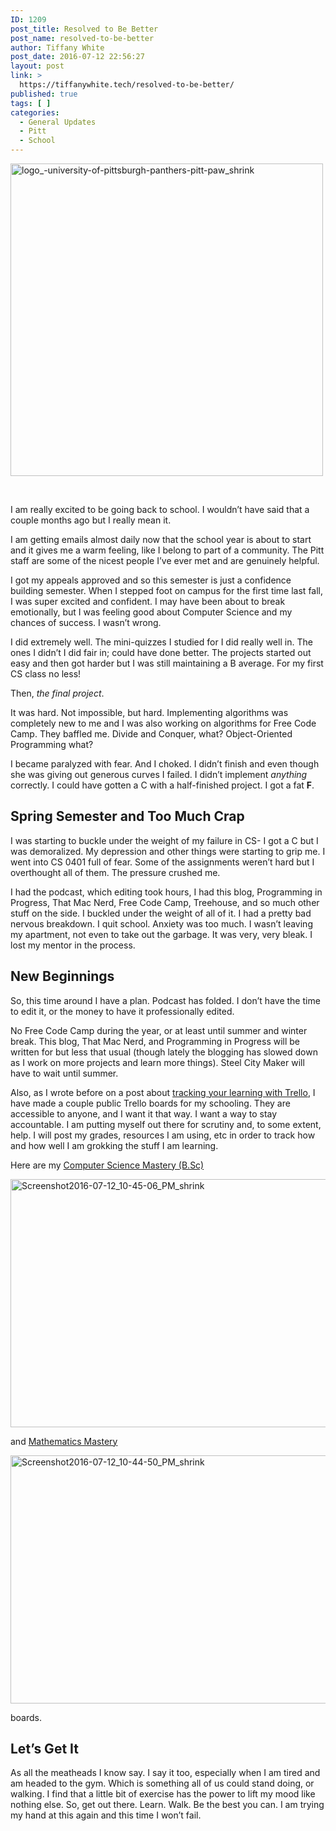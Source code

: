 ```yaml
---
ID: 1209
post_title: Resolved to Be Better
post_name: resolved-to-be-better
author: Tiffany White
post_date: 2016-07-12 22:56:27
layout: post
link: >
  https://tiffanywhite.tech/resolved-to-be-better/
published: true
tags: [ ]
categories:
  - General Updates
  - Pitt
  - School
---
```

<img class="aligncenter size-full wp-image-1206" src="http://helloburgh.me/wp-content/uploads/2016/07/logo_-university-of-pittsburgh-panthers-pitt-paw_shrink.png" alt="logo_-university-of-pittsburgh-panthers-pitt-paw_shrink" width="500" height="500" />

&nbsp;

I am really excited to be going back to school. I wouldn’t have said that a couple months ago but I really mean it.

I am getting emails almost daily now that the school year is about to start and it gives me a warm feeling, like I belong to part of a community. The Pitt staff are some of the nicest people I’ve ever met and are genuinely helpful.

I got my appeals approved and so this semester is just a confidence building semester. When I stepped foot on campus for the first time last fall, I was super excited and confident. I may have been about to break emotionally, but I was feeling good about Computer Science and my chances of success. I wasn’t wrong.

I did extremely well. The mini-quizzes I studied for I did really well in. The ones I didn’t I did fair in; could have done better. The projects started out easy and then got harder but I was still maintaining a B average. For my first CS class no less!

Then, <em>the final project</em>.

It was hard. Not impossible, but hard. Implementing algorithms was completely new to me and I was also working on algorithms for Free Code Camp. They baffled me. Divide and Conquer, what? Object-Oriented Programming what?

I became paralyzed with fear. And I choked. I didn’t finish and even though she was giving out generous curves I failed. I didn’t implement <em>anything</em> correctly. I could have gotten a C with a half-finished project. I got a fat <strong>F</strong>.
<h2>Spring Semester and Too Much Crap</h2>
I was starting to buckle under the weight of my failure in CS- I got a C but I was demoralized. My depression and other things were starting to grip me. I went into CS 0401 full of fear. Some of the assignments weren’t hard but I overthought all of them. The pressure crushed me.

I had the podcast, which editing took hours, I had this blog, Programming in Progress, That Mac Nerd, Free Code Camp, Treehouse, and so much other stuff on the side. I buckled under the weight of all of it. I had a pretty bad nervous breakdown. I quit school. Anxiety was too much. I wasn’t leaving my apartment, not even to take out the garbage. It was very, very bleak. I lost my mentor in the process.
<h2>New Beginnings</h2>
So, this time around I have a plan. Podcast has folded. I don’t have the time to edit it, or the money to have it professionally edited.

No Free Code Camp during the year, or at least until summer and winter break. This blog, That Mac Nerd, and Programming in Progress will be written for but less that usual (though lately the blogging has slowed down as I work on more projects and learn more things). Steel City Maker will have to wait until summer.

Also, as I wrote before on a post about <a href="http://helloburgh.me/2016/04/18/using-trello-to-track-learning/" target="_blank">tracking your learning with Trello</a>, I have made a couple public Trello boards for my schooling. They are accessible to anyone, and I want it that way. I want a way to stay accountable. I am putting myself out there for scrutiny and, to some extent, help. I will post my grades, resources I am using, etc in order to track how and how well I am grokking the stuff I am learning.

Here are my <a href="https://trello.com/b/20fetKMI/computer-science-mastery-b-sc" target="_blank">Computer Science Mastery (B.Sc)</a>

<img class="aligncenter size-large wp-image-1208" src="http://helloburgh.me/wp-content/uploads/2016/07/Screenshot2016-07-12_10-45-06_PM_shrink-1024x581.png" alt="Screenshot2016-07-12_10-45-06_PM_shrink" width="700" height="397" />

and <a href="https://trello.com/b/6hbpStI7/mathematics-mastery" target="_blank">Mathematics Mastery</a>

<img class="aligncenter size-large wp-image-1207" src="http://helloburgh.me/wp-content/uploads/2016/07/Screenshot2016-07-12_10-44-50_PM_shrink-1024x581.png" alt="Screenshot2016-07-12_10-44-50_PM_shrink" width="700" height="397" />

boards.
<h2>Let’s Get It</h2>
As all the meatheads I know say. I say it too, especially when I am tired and am headed to the gym. Which is something all of us could stand doing, or walking. I find that a little bit of exercise has the power to lift my mood like nothing else. So, get out there. Learn. Walk. Be the best you can. I am trying my hand at this again and this time I won’t fail.